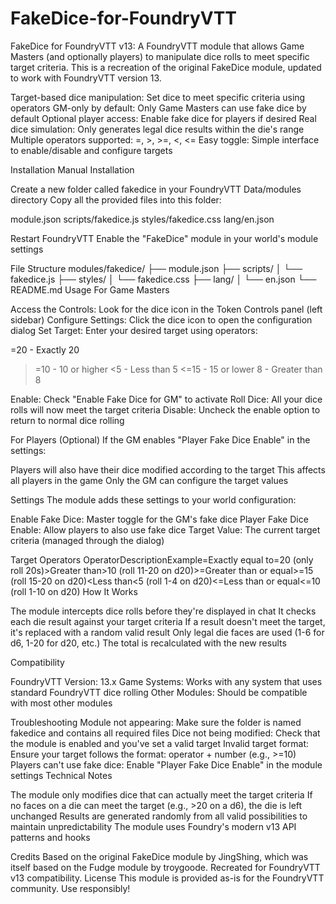# FakeDice-for-FoundryVTT
FakeDice for FoundryVTT v13: A FoundryVTT module that allows Game Masters (and optionally players) to manipulate dice rolls to meet specific target criteria. This is a recreation of the original FakeDice module, updated to work with FoundryVTT version 13.

Target-based dice manipulation: Set dice to meet specific criteria using operators
GM-only by default: Only Game Masters can use fake dice by default
Optional player access: Enable fake dice for players if desired
Real dice simulation: Only generates legal dice results within the die's range
Multiple operators supported: =, >, >=, <, <=
Easy toggle: Simple interface to enable/disable and configure targets

Installation
Manual Installation

Create a new folder called fakedice in your FoundryVTT Data/modules directory
Copy all the provided files into this folder:

module.json
scripts/fakedice.js
styles/fakedice.css
lang/en.json


Restart FoundryVTT
Enable the "FakeDice" module in your world's module settings

File Structure
modules/fakedice/
├── module.json
├── scripts/
│   └── fakedice.js
├── styles/
│   └── fakedice.css
├── lang/
│   └── en.json
└── README.md
Usage
For Game Masters

Access the Controls: Look for the dice icon in the Token Controls panel (left sidebar)
Configure Settings: Click the dice icon to open the configuration dialog
Set Target: Enter your desired target using operators:

=20 - Exactly 20
>=10 - 10 or higher
<5 - Less than 5
<=15 - 15 or lower
>8 - Greater than 8


Enable: Check "Enable Fake Dice for GM" to activate
Roll Dice: All your dice rolls will now meet the target criteria
Disable: Uncheck the enable option to return to normal dice rolling

For Players (Optional)
If the GM enables "Player Fake Dice Enable" in the settings:

Players will also have their dice modified according to the target
This affects all players in the game
Only the GM can configure the target values

Settings
The module adds these settings to your world configuration:

Enable Fake Dice: Master toggle for the GM's fake dice
Player Fake Dice Enable: Allow players to also use fake dice
Target Value: The current target criteria (managed through the dialog)

Target Operators
OperatorDescriptionExample=Exactly equal to=20 (only roll 20s)>Greater than>10 (roll 11-20 on d20)>=Greater than or equal>=15 (roll 15-20 on d20)<Less than<5 (roll 1-4 on d20)<=Less than or equal<=10 (roll 1-10 on d20)
How It Works

The module intercepts dice rolls before they're displayed in chat
It checks each die result against your target criteria
If a result doesn't meet the target, it's replaced with a random valid result
Only legal die faces are used (1-6 for d6, 1-20 for d20, etc.)
The total is recalculated with the new results

Compatibility

FoundryVTT Version: 13.x
Game Systems: Works with any system that uses standard FoundryVTT dice rolling
Other Modules: Should be compatible with most other modules

Troubleshooting
Module not appearing: Make sure the folder is named fakedice and contains all required files
Dice not being modified: Check that the module is enabled and you've set a valid target
Invalid target format: Ensure your target follows the format: operator + number (e.g., >=10)
Players can't use fake dice: Enable "Player Fake Dice Enable" in the module settings
Technical Notes

The module only modifies dice that can actually meet the target criteria
If no faces on a die can meet the target (e.g., >20 on a d6), the die is left unchanged
Results are generated randomly from all valid possibilities to maintain unpredictability
The module uses Foundry's modern v13 API patterns and hooks

Credits
Based on the original FakeDice module by JingShing, which was itself based on the Fudge module by troygoode. Recreated for FoundryVTT v13 compatibility.
License
This module is provided as-is for the FoundryVTT community. Use responsibly!
